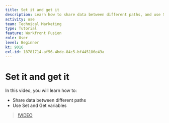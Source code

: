 ```yaml
---
title: Set it and get it
description: Learn how to share data between different paths, and use Set and Get variables, all in [!DNL Adobe Workfront Fusion].
activity: use
team: Technical Marketing
type: Tutorial
feature: Workfront Fusion
role: User
level: Beginner
kt: 9016
exl-id: 18781714-af56-4bde-84c5-bf445186e43a
---
```

# Set it and get it

In this video, you will learn how to:

* Share data between different paths
* Use Set and Get variables

>[!VIDEO](https://video.tv.adobe.com/v/335275/?quality=12)
